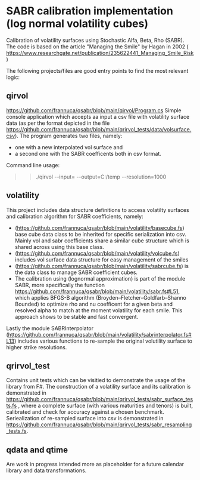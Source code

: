 # SABR calibration implementation (log normal volatility cubes)
Calibration of volatility surfaces using Stochastic Alfa, Beta, Rho (SABR).
The code is based on the article "Managing the Smile" by Hagan in 2002 ( https://www.researchgate.net/publication/235622441_Managing_Smile_Risk )

The following projects/files are good entry points to find the most relevant logic:

## **qirvol** 
https://github.com/frannuca/qsabr/blob/main/qirvol/Program.cs
Simple console application which accepts aa input a csv file with volatility surface data (as per the format depicted in the file https://github.com/frannuca/qsabr/blob/main/qrirvol_tests/data/volsurface.csv). 
The program generates two files, namely:
- one with a new interpolated vol surface and
- a second one with the SABR coefficents
both in csv format.

Command line usage:
>>./qirvol --input=<path to volsurface.csv> --output=C:/temp --resolution=1000

## **volatility** 
This project includes data structure definitions to access volatilty surfaces and calibration algorithm for SABR coefficients, namely:
 - (https://github.com/frannuca/qsabr/blob/main/volatility/basecube.fs) base cube data class to be inherited for specific serialization into csv. Mainly vol and sabr coefficients share a similar cube structure which is shared across using this base class.
 - (https://github.com/frannuca/qsabr/blob/main/volatility/volcube.fs) includes vol surface data structure for easy management of the smiles
 - (https://github.com/frannuca/qsabr/blob/main/volatility/sabrcube.fs) is the data class to manage SABR coefficient cubes.
 - The calibration using (lognormal approximation) is part of the module SABR, more specifically the function https://github.com/frannuca/qsabr/blob/main/volatility/sabr.fs#L51, which applies BFGS-B algorithm (Broyden–Fletcher–Goldfarb–Shanno Bounded) to optimize rho and nu coefficent for a given beta and resolved alpha to match at the moment volatility for each smile. This approach shows to be stable and fast convergent.

 Lastly the module SABRInterpolator (https://github.com/frannuca/qsabr/blob/main/volatility/sabrinterpolator.fs#L13) includes various functions to re-sample the original volutility surface to higher strike resolutions.
 
 
## **qrirvol_test** 
Contains unit tests which can be visitied to demonstrate the usage of the library from F#. 
The construction of a volatility surface and its calibration is demonstrated in  https://github.com/frannuca/qsabr/blob/main/qrirvol_tests/sabr_surface_tests.fs , where a complete surface (with various maturities and tenors) is built, calibrated and check for accuracy against a chosen benchmark.
Seriealization of re-sampled surface into csv is demonstrated in https://github.com/frannuca/qsabr/blob/main/qrirvol_tests/sabr_resampling_tests.fs.
 
 ## **qdata** and **qtime**
 Are work in progress intended more as placeholder for a future calendar library and data transformations.
 
 




